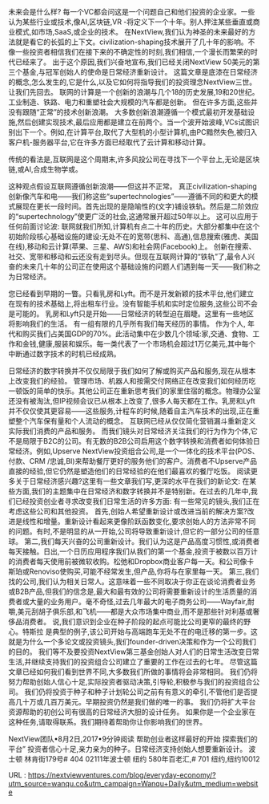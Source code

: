 未来会是什么样? 
 每一个VC都会问这是一个问题自己和他们投资的企业家。一些认为某些行业或技术,像AI,区块链,VR -将定义下一个十年。别人押注某些垂直或商业模式,如市场,SaaS,或企业的技术。 
 在NextView,我们认为神圣的未来最好的方法就是看它的长弧的上下文。civilization-shaping技术展开了几十年的影响。不像一些投资者相信我们在接下来的不确定性的时刻,我们相信,一个漫长而繁荣的时代已经来了。 
 出于这个原因,我们兴奋地宣布,我们已经关闭NextView 50美元的第三个基金,与冠军创始人的使命是日常经济重新设计。 
 这篇文章是底漆在日常经济的概念,怎么发生的,它是什么,以及它如何将指导我们的投资理念NextView三世。 
 让我们先回去。 
 联网的计算是一个创新的浪潮与几个18的历史发展,19和20世纪。工业制造、铁路、电力和重塑社会大规模的汽车都是创新。 
 但在许多方面,这些并没有跟随“正常”的技术创新浪潮。 
 大多数创新浪潮遵循一个模式最初开发基础设施,然后创建实现技术,最后应用都是建立在前两个。当一个波开始波峰,VCs试图识别出下一个。例如,在计算平台,取代了大型机的小型计算机,由PC黯然失色,被归入客户机-服务器平台,它在许多方面已经取代了云计算和移动计算。 
  
 传统的看法是,互联网是这个周期末,许多风投公司在寻找下一个平台上,无论是区块链,或AI,合成生物学或。 
  
 这种观点假设互联网遵循创新浪潮——但这并不正常。 
 真正civilization-shaping创新像汽车和电——我们称这些“supertechnologies”——遵循不同的和更大的模式展现在更长一段时间。首先出现的是隐喻性的(文字)铺设铁轨。然后是二阶效应的“supertechnology”使更广泛的社会,这通常展开超过50年以上。 
 这可以应用于任何前面讨论波: 
 联网就我们所知,计算机有点二十年的历史。大部分都集中在这个初始阶段核心基础设施的建设:无处不在的宽带(思科、高通),信息搜索(雅虎、美国在线),移动和云计算(苹果、三星、AWS)和社会网(Facebook)上。 
 创新在搜索、社交、宽带和移动和云还没有走到尽头。但现在互联网计算的“铁轨”了,最令人兴奋的未来几十年的公司正在使用这个基础设施的问题人们遇到每一天——我们称之为日常经济。 
  
 您已经看到早期的一瞥。只看乳房和Lyft。而不是开发新颖的技术平台,他们建立在现有的技术基础上,将出租车行业。没有智能手机和实时定位服务,这些公司不会是可能的。 
 乳房和Lyft只是开始——日常经济的转型迫在眉睫。这里有一些地区将影响我们的生活。 
 有一组有限的几乎所有我们每天经历的事情。 
 作为个人, 
 年代和购买我们占美国GDP的70%。此活动集中在少数几个领域:家,交通、食物、工作和金钱,健康,服装和娱乐。每一类代表了一个市场机会超过1万亿美元,其中每个中断通过数字技术的时机已经成熟。 
  
 日常经济的数字转换并不仅仅局限于我们如何了解或购买产品和服务,现在从根本上改变我们的经验。 
 管理市场、机器人和按需交付网络正在改变我们如何经历吃一顿饭的简单的快乐。其他公司正在重新思考我们的家里住宿的概念。物理办公室还没有被淘汰,但IP视频会议已从根本上改变了,很多人每天都在工作。乳房和Lyft并不仅仅使其更容易——这些服务,计程车的时候,随着自主汽车技术的出现,正在重塑整个汽车保有量和个人流动的概念。 
 互联网已经从仅仅简化营销漏斗重新定义实际我们消费的产品和服务。 
 而我们镜头对日常经济关注我们的行为作为个体,它不是局限于B2C的公司。有无数的B2B公司启用这个数字转换和消费者如何体验日常经济。例如,Upserve NextView投资组合公司,是一个一体化的技术平台(POS、付款、CRM /忠诚,BI)来帮助餐厅更好的服务他们的客户。消费者不Upserve产品直接的经验,但它仍然是塑造他们的日常经验的在他们最喜欢的餐厅吃饭。 
 阅读更多关于日常经济感兴趣?这里有一些文章我们写,更深的水平在我们的新论文: 
 在某些方面,我们的主题集中在日常经济和数字转换并不是特别新。在过去的几年中,我们已经投资创业者寻求改变我们日常生活的许多方面: 
 有一些常见的镜头,我们正在考虑这些公司和其他投资。 
 首先,创始人希望重新设计或改进当前的解决方案?改进是线性和增量。重新设计看起来更像阶跃函数变化,要求创始人的方法非常不同的问题。有时,不是明显的从一开始,公司将导致重新设计,但它的一部分公司的任意球。 
 第二,我们每天兴奋的公司重新设计。我们认为这是产品高度习惯性,或消费者每天接触。日出,一个日历应用程序我们从我们的第一个基金,投资于被数以百万计的消费者每天使用前被微软收购。松弛和Dropbox商业客户每一天。和公司像卡斯珀或Renoviso使购买,可能不经常发生,但产品,你将与在家里每一天。 
 第三,我们找的公司,我们认为相关日常人。这意味着一些不同取决于你正在谈论消费者业务或B2B产品,但我们的信念是,最大和最有效的公司将需要重新设计的生活质量的消费者或大量的业务用户。毫不奇怪,过去几年最大的电子商务公司——Wayfair,耐嚼,美元刮胡子俱乐部,和飞机——都是大众市场集中商业,而不是那些针对利基或奢侈品消费者。 
 说,我们意识到企业在种子阶段的起点可能比公司更窄的最终的野心。特斯拉 
 是典型的例子,该公司开始与高端跑车无处不在的电迁移的第一步。这就是为什么一个多论文或投资镜头,我们founder-driven决策和作为一个公司我们的目的。 
 我们等不及要投资NextView第三基金创始人对人们的日常生活改变日常生活,并继续支持我们的投资组合公司建立了重要的工作在过去的七年。 
 尽管这篇文章已经如何我们看到世界不同,大多数我们所做的事情将会非常相同。 
 我们仍将努力帮助创始人信心十足,实际投资者驱动决策,引导轮,积极参与我们的投资组合公司。 
 我们仍将投资于种子和种子计划轮公司之前有有意义的牵引,不管他们是否提高几十万或几百万美元。早期投资仍然是我们做的唯一的事。 
 我们仍将扩大平台资源帮助的初创公司有很高的日常经济大胆的设计任务。 
 如果你是一个企业家在这种任务,请取得联系。我们期待着帮助你让你影响我们的世界。 
  
  
  
 NextView团队•8月2日,2017•9分钟阅读 
 帮助创业者这样最好的开始 
 探索我们的平台” 
 投资者信心十足,亲力亲为的种子。日常经济支持创始人想要重新设计。 
 波士顿 
 林肯街179号# 404 
 02111年波士顿 
 纽约 
 580年百老汇,# 701 
 纽约,纽约10012 
  
   
  URL : https://nextviewventures.com/blog/everyday-economy/?utm_source=wanqu.co&utm_campaign=Wanqu+Daily&utm_medium=website